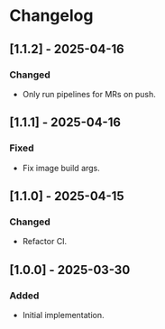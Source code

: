# Changelog

## [1.1.2] - 2025-04-16

### Changed

- Only run pipelines for MRs on push.

## [1.1.1] - 2025-04-16

### Fixed

- Fix image build args.

## [1.1.0] - 2025-04-15

### Changed

- Refactor CI.

## [1.0.0] - 2025-03-30

### Added

- Initial implementation.
